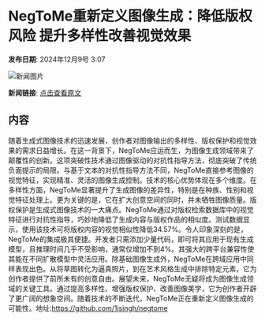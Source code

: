 # NegToMe重新定义图像生成：降低版权风险 提升多样性改善视觉效果

**发布日期**: 2024年12月9号 3:07

![新闻图片](https://upload.chinaz.com/2024/1209/6386933918603729731261719.png)

**新闻链接**: [点击查看原文](https://www.aibase.com/zh/news/13772)

## 内容

随着生成式图像技术的迅速发展，创作者对图像输出的多样性、版权保护和视觉效果的需求日益增长。在这一背景下，NegToMe应运而生，为图像生成领域带来了颠覆性的创新。这项突破性技术通过图像驱动的对抗性指导方法，彻底突破了传统负面提示的局限。与基于文本的对抗性指导方法不同，NegToMe直接参考图像的视觉特征，实现精准、灵活的图像生成控制。技术的核心优势体现在多个维度。在多样性方面，NegToMe显著提升了生成图像的差异性，特别是在种族、性别和视觉特征处理上。更为关键的是，它在扩大创意空间的同时，并未牺牲图像质量。版权保护是生成式图像技术的一大痛点。NegToMe通过对版权检索数据库中的视觉特征进行对抗性指导，巧妙地降低了生成内容与版权作品的相似度。测试数据显示，使用该技术可将版权内容的视觉相似性降低34.57%。令人印象深刻的是，NegToMe的集成极其便捷。开发者只需添加少量代码，即可将其应用于现有生成模型，且推理时间几乎不受影响，通常仅增加不到4%。其强大的跨平台兼容性使其能在不同扩散模型中灵活应用。除基础图像生成外，NegToMe在跨域应用中同样表现出色。从将草图转化为逼真照片，到在艺术风格生成中排除特定元素，它为创作者提供了前所未有的创意自由。展望未来，NegToMe无疑将成为图像生成领域的关键工具。通过提高多样性、增强版权保护、改善图像美学，它为创作者开辟了更广阔的想象空间。随着技术的不断迭代，NegToMe正在重新定义图像生成的可能性。地址:https://github.com/1jsingh/negtome
